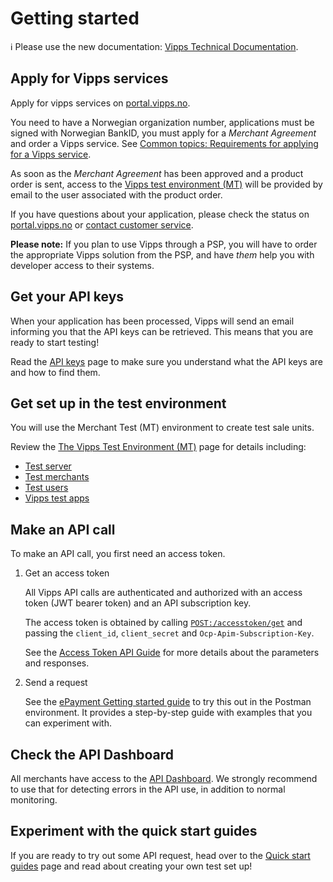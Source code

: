 <!-- START_METADATA
---
title: Getting started
sidebar_position: 2
pagination_next: null
pagination_prev: null
---
END_METADATA -->

# Getting started

<!-- START_COMMENT -->

ℹ️ Please use the new documentation:
[Vipps Technical Documentation](https://vippsas.github.io/vipps-developer-docs/docs/vipps-developers/vipps-getting-started).

<!-- END_COMMENT -->


## Apply for Vipps services

Apply for vipps services on [portal.vipps.no](https://portal.vipps.no).

You need to have a Norwegian organization number, applications must be signed with Norwegian BankID,
you must apply for a _Merchant Agreement_ and order a Vipps service.
See
[Common topics: Requirements for applying for a Vipps service](./common-topics/requirements.md).

As soon as the _Merchant Agreement_ has been approved and a product order is sent,
access to the
[Vipps test environment (MT)](test-environment.md)
will be provided by email to the user associated with the product order.

If you have questions about your application, please check the status on
[portal.vipps.no](https://portal.vipps.no) or
[contact customer service](https://www.vipps.no/kontakt-oss/bedrift/).

**Please note:** If you plan to use Vipps through a PSP, you will have to
order the appropriate Vipps solution from the PSP,
and have _them_ help you with developer access to their systems.

## Get your API keys

When your application has been processed, Vipps will send an email
informing you that the API keys can be retrieved. This means that you are ready to start
testing!

Read the
[API keys](./common-topics/api-keys.md) page to make sure you understand what the API keys are
and how to find them.


## Get set up in the test environment

You will use the Merchant Test (MT) environment to create test sale units.

Review the
[The Vipps Test Environment (MT)](test-environment.md)
page for details including:

- [Test server](test-environment.md#test-server)
- [Test merchants](test-environment.md#test-merchants)
- [Test users](test-environment.md#test-users)
- [Vipps test apps](test-environment.md#vipps-test-apps)

## Make an API call

To make an API call, you first need an access token.

1. Get an access token

    All Vipps API calls are authenticated and authorized with an access token
    (JWT bearer token) and an API subscription key.

    The access token is obtained by calling
    [`POST:/accesstoken/get`](https://vippsas.github.io/vipps-developer-docs/api/access-token#tag/Authorization-Service/operation/fetchAuthorizationTokenUsingPost)
    and passing the `client_id`, `client_secret` and `Ocp-Apim-Subscription-Key`.

    See the [Access Token API Guide](https://vippsas.github.io/vipps-developer-docs/docs/APIs/access-token-api) for more details about the parameters and responses.

2. Send a request

    See the [ePayment Getting started guide](https://vippsas.github.io/vipps-developer-docs/docs/APIs/epayment-api/getting-started)
to try this out in the Postman environment. It provides a step-by-step guide with examples that you can experiment with.


## Check the API Dashboard

All merchants have access to the
[API Dashboard](./developer-resources/api-dashboard.md).
We strongly recommend to use that for detecting errors in the API use,
in addition to normal monitoring.

## Experiment with the quick start guides

If you are ready to try out some API request, head over to the
[Quick start guides](quick-start-guides.md) page and read about creating your own test set up!
